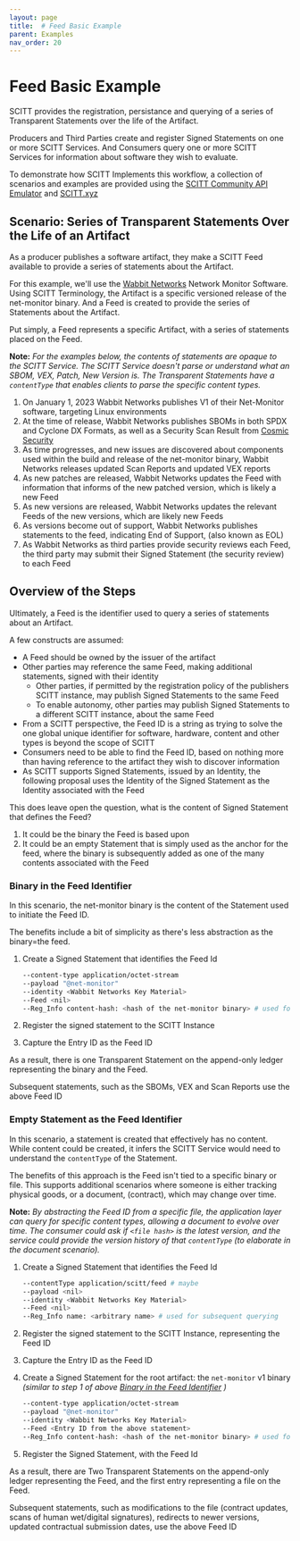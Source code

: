 ```yaml
---
layout: page
title:  # Feed Basic Example
parent: Examples
nav_order: 20
---
```


# Feed Basic Example

SCITT provides the registration, persistance and querying of a series of Transparent Statements over the life of the Artifact.

Producers and Third Parties create and register Signed Statements on one or more SCITT Services. And Consumers query one or more SCITT Services for information about software they wish to evaluate.

To demonstrate how SCITT Implements this workflow, a collection of scenarios and examples are provided using the [SCITT Community API Emulator](https://github.com/scitt-community/scitt-api-emulator) and [SCITT.xyz](https://scitt.xyz)

## Scenario: Series of Transparent Statements Over the Life of an Artifact

As a producer publishes a software artifact, they make a SCITT Feed available to provide a series of statements about the Artifact.

For this example, we'll use the [Wabbit Networks](./fictitious-companies.md#wabbit-networks) Network Monitor Software.
Using SCITT Terminology, the Artifact is a specific versioned release of the net-monitor binary.
And a Feed is created to provide the series of Statements about the Artifact.

Put simply, a Feed represents a specific Artifact, with a series of statements placed on the Feed.

**Note:** _For the examples below, the contents of statements are opaque to the SCITT Service.
The SCITT Service doesn't parse or understand what an SBOM, VEX, Patch, New Version is.
The Transparent Statements have a `contentType` that enables clients to parse the specific content types._

1. On January 1, 2023 Wabbit Networks publishes V1 of their Net-Monitor software, targeting Linux environments
2. At the time of release, Wabbit Networks publishes SBOMs in both SPDX and Cyclone DX Formats, as well as a Security Scan Result from [Cosmic Security](./fictitious-companies.md#cosmic-security)
3. As time progresses, and new issues are discovered about components used within the build and release of the net-monitor binary, Wabbit Networks releases updated Scan Reports and updated VEX reports
4. As new patches are released, Wabbit Networks updates the Feed with information that informs of the new patched version, which is likely a new Feed
5. As new versions are released, Wabbit Networks updates the relevant Feeds of the new versions, which are likely new Feeds
6. As versions become out of support, Wabbit Networks publishes statements to the feed, indicating End of Support, (also known as EOL)
7. As Wabbit Networks as third parties provide security reviews each Feed, the third party may submit their Signed Statement (the security review) to each Feed

## Overview of the Steps

Ultimately, a Feed is the identifier used to query a series of statements about an Artifact.

A few constructs are assumed:

- A Feed should be owned by the issuer of the artifact
- Other parties may reference the same Feed, making additional statements, signed with their identity
  - Other parties, if permitted by the registration policy of the publishers SCITT instance, may publish Signed Statements to the same Feed
  - To enable autonomy, other parties may publish Signed Statements to a different SCITT instance, about the same Feed
- From a SCITT perspective, the Feed ID is a string as trying to solve the one global unique identifier for software, hardware, content and other types is beyond the scope of SCITT
- Consumers need to be able to find the Feed ID, based on nothing more than having reference to the artifact they wish to discover information
- As SCITT supports Signed Statements, issued by an Identity, the following proposal uses the Identity of the Signed Statement as the Identity associated with the Feed

This does leave open the question, what is the content of Signed Statement that defines the Feed?

1. It could be the binary the Feed is based upon
1. It could be an empty Statement that is simply used as the anchor for the feed, where the binary is subsequently added as one of the many contents associated with the Feed

### Binary in the Feed Identifier

In this scenario, the net-monitor binary is the content of the Statement used to initiate the Feed ID.

The benefits include a bit of simplicity as there's less abstraction as the binary=the feed.

1. Create a Signed Statement that identifies the Feed Id

    ```sh
    --content-type application/octet-stream
    --payload "@net-monitor"
    --identity <Wabbit Networks Key Material>
    --Feed <nil>
    --Reg_Info content-hash: <hash of the net-monitor binary> # used for subsequent querying
    ```

2. Register the signed statement to the SCITT Instance
3. Capture the Entry ID as the Feed ID

As a result, there is one Transparent Statement on the append-only ledger representing the binary and the Feed.

Subsequent statements, such as the SBOMs, VEX and Scan Reports use the above Feed ID

### Empty Statement as the Feed Identifier

In this scenario, a statement is created that effectively has no content.
While content could be created, it infers the SCITT Service would need to understand the `contentType` of the Statement.

The benefits of this approach is the Feed isn't tied to a specific binary or file.
This supports additional scenarios where someone is either tracking physical goods, or a document, (contract), which may change over time.

**Note:** _By abstracting the Feed ID from a specific file, the application layer can query for specific content types, allowing a document to evolve over time.
The consumer could ask if `<file hash>` is the latest version, and the service could provide the version history of that `contentType` (to elaborate in the document scenario)._

1. Create a Signed Statement that identifies the Feed Id

    ```sh
    --contentType application/scitt/feed # maybe
    --payload <nil>
    --identity <Wabbit Networks Key Material>
    --Feed <nil>
    --Reg_Info name: <arbitrary name> # used for subsequent querying
    ```

1. Register the signed statement to the SCITT Instance, representing the Feed ID
1. Capture the Entry ID as the Feed ID
1. Create a Signed Statement for the root artifact: the `net-monitor` v1 binary _(similar to step 1 of above [Binary in the Feed Identifier](#binary-in-the-feed-identifier) )_

    ```sh
    --content-type application/octet-stream
    --payload "@net-monitor"
    --identity <Wabbit Networks Key Material>
    --Feed <Entry ID from the above statement>
    --Reg_Info content-hash: <hash of the net-monitor binary> # used for subsequent querying
    ```

1. Register the Signed Statement, with the Feed Id

As a result, there are Two Transparent Statements on the append-only ledger representing the Feed, and the first entry representing a file on the Feed.

Subsequent statements, such as modifications to the file (contract updates, scans of human wet/digital signatures), redirects to newer versions, updated contractual submission dates, use the above Feed ID
